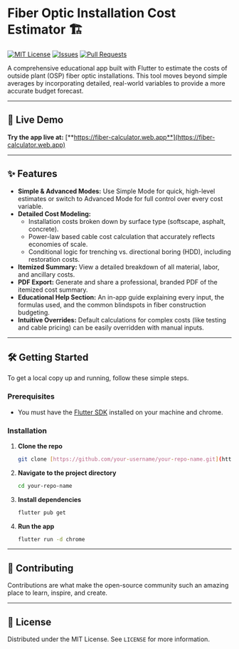 # Fiber Optic Installation Cost Estimator 🏗️

[![MIT License](https://img.shields.io/badge/License-MIT-green.svg)](https://choosealicense.com/licenses/mit/)
[![Issues](https://img.shields.io/github/issues/your-username/your-repo-name)](https://github.com/your-username/your-repo-name/issues)
[![Pull Requests](https://img.shields.io/github/issues-pr/your-username/your-repo-name)](https://github.com/your-username/your-repo-name/pulls)

A comprehensive educational app built with Flutter to estimate the costs of outside plant (OSP) fiber optic installations. This tool moves beyond simple averages by incorporating detailed, real-world variables to provide a more accurate budget forecast.

---

## 🚀 Live Demo

**Try the app live at:** [**https://fiber-calculator.web.app**](https://fiber-calculator.web.app)

---

## ✨ Features

* **Simple & Advanced Modes:** Use Simple Mode for quick, high-level estimates or switch to Advanced Mode for full control over every cost variable.
* **Detailed Cost Modeling:**
    * Installation costs broken down by surface type (softscape, asphalt, concrete).
    * Power-law based cable cost calculation that accurately reflects economies of scale.
    * Conditional logic for trenching vs. directional boring (HDD), including restoration costs.
* **Itemized Summary:** View a detailed breakdown of all material, labor, and ancillary costs.
* **PDF Export:** Generate and share a professional, branded PDF of the itemized cost summary.
* **Educational Help Section:** An in-app guide explaining every input, the formulas used, and the common blindspots in fiber construction budgeting.
* **Intuitive Overrides:** Default calculations for complex costs (like testing and cable pricing) can be easily overridden with manual inputs.

---

## 🛠️ Getting Started

To get a local copy up and running, follow these simple steps.

### Prerequisites

* You must have the [Flutter SDK](https://flutter.dev/docs/get-started/install) installed on your machine and chrome.

### Installation

1.  **Clone the repo**
    ```sh
    git clone [https://github.com/your-username/your-repo-name.git](https://github.com/your-username/your-repo-name.git)
    ```
2.  **Navigate to the project directory**
    ```sh
    cd your-repo-name
    ```
3.  **Install dependencies**
    ```sh
    flutter pub get
    ```
4.  **Run the app**
    ```sh
    flutter run -d chrome
    ```

---

## 🤝 Contributing

Contributions are what make the open-source community such an amazing place to learn, inspire, and create. 

---

## 📜 License

Distributed under the MIT License. See `LICENSE` for more information.

